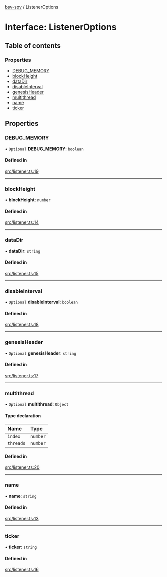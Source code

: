 [bsv-spv](../README.md) / ListenerOptions

# Interface: ListenerOptions

## Table of contents

### Properties

- [DEBUG\_MEMORY](ListenerOptions.md#debug_memory)
- [blockHeight](ListenerOptions.md#blockheight)
- [dataDir](ListenerOptions.md#datadir)
- [disableInterval](ListenerOptions.md#disableinterval)
- [genesisHeader](ListenerOptions.md#genesisheader)
- [multithread](ListenerOptions.md#multithread)
- [name](ListenerOptions.md#name)
- [ticker](ListenerOptions.md#ticker)

## Properties

### DEBUG\_MEMORY

• `Optional` **DEBUG\_MEMORY**: `boolean`

#### Defined in

[src/listener.ts:19](https://github.com/kevinejohn/bsv-spv/blob/master/src/listener.ts#L19)

___

### blockHeight

• **blockHeight**: `number`

#### Defined in

[src/listener.ts:14](https://github.com/kevinejohn/bsv-spv/blob/master/src/listener.ts#L14)

___

### dataDir

• **dataDir**: `string`

#### Defined in

[src/listener.ts:15](https://github.com/kevinejohn/bsv-spv/blob/master/src/listener.ts#L15)

___

### disableInterval

• `Optional` **disableInterval**: `boolean`

#### Defined in

[src/listener.ts:18](https://github.com/kevinejohn/bsv-spv/blob/master/src/listener.ts#L18)

___

### genesisHeader

• `Optional` **genesisHeader**: `string`

#### Defined in

[src/listener.ts:17](https://github.com/kevinejohn/bsv-spv/blob/master/src/listener.ts#L17)

___

### multithread

• `Optional` **multithread**: `Object`

#### Type declaration

| Name | Type |
| :------ | :------ |
| `index` | `number` |
| `threads` | `number` |

#### Defined in

[src/listener.ts:20](https://github.com/kevinejohn/bsv-spv/blob/master/src/listener.ts#L20)

___

### name

• **name**: `string`

#### Defined in

[src/listener.ts:13](https://github.com/kevinejohn/bsv-spv/blob/master/src/listener.ts#L13)

___

### ticker

• **ticker**: `string`

#### Defined in

[src/listener.ts:16](https://github.com/kevinejohn/bsv-spv/blob/master/src/listener.ts#L16)
